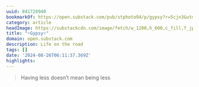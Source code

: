 ```yaml
---
uuid: 841728940
bookmarkOf: https://open.substack.com/pub/stphoto94/p/gypsy?r=5cjn3&utm_medium=ios
category: article
headImage: https://substackcdn.com/image/fetch/w_1200,h_600,c_fill,f_jpg,q_auto:good,fl_progressive:steep,g_auto/https%3A%2F%2Fsubstack-post-media.s3.amazonaws.com%2Fpublic%2Fimages%2F272cd311-1508-4b60-b70c-ba373bf61026_1616x1080.jpeg
title: "☼Gypsy☼"
domain: open.substack.com
description: Life on the road
tags: []
date: '2024-08-26T06:11:37.369Z'
highlights:
---
```


> Having less doesn’t mean being less

